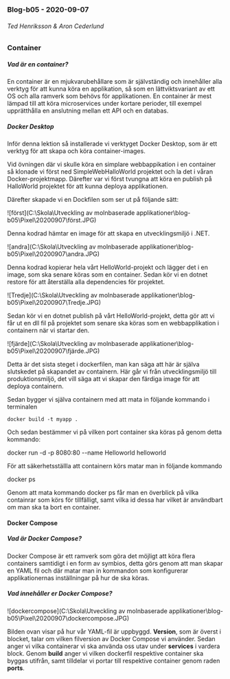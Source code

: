 ### Blog-b05 - 2020-09-07

###### Ted Henriksson & Aron Cederlund

### Container

##### Vad är en container?

En container är en mjukvarubehållare som är självständig och innehåller alla verktyg för att kunna köra en applikation, så som en lättviktsvariant av ett OS och alla ramverk som behövs för applikationen. En container är mest lämpad till att köra microservices under kortare perioder, till exempel upprätthålla en anslutning mellan ett API och en databas.

##### Docker Desktop

Inför denna lektion så installerade vi verktyget Docker Desktop, som är ett verktyg för att skapa och köra container-images.

Vid övningen där vi skulle köra en simplare webbappikation i en container så klonade vi först ned SimpleWebHalloWorld projektet  och la det i våran Docker-projektmapp. Därefter var vi först tvungna att köra en publish på HalloWorld projektet för att kunna deploya applikationen.

Därefter skapade vi en Dockfilen som ser ut på följande sätt: 

![först](C:\Skola\Utveckling av molnbaserade applikationer\blog-b05\Pixel\20200907\först.JPG)

Denna kodrad hämtar en image för att skapa en utvecklingsmiljö i .NET.



![andra](C:\Skola\Utveckling av molnbaserade applikationer\blog-b05\Pixel\20200907\andra.JPG)

Denna kodrad kopierar hela vårt HelloWorld-projekt och lägger det i en image, som ska senare köras som en container. Sedan kör vi en dotnet restore för att återställa alla dependencies för projektet.



![Tredje](C:\Skola\Utveckling av molnbaserade applikationer\blog-b05\Pixel\20200907\Tredje.JPG)

Sedan kör vi en dotnet publish på vårt HelloWorld-projekt, detta gör att vi får ut en dll fil på projektet som senare ska köras som en webbapplikation i containern när vi startar den.

![fjärde](C:\Skola\Utveckling av molnbaserade applikationer\blog-b05\Pixel\20200907\fjärde.JPG)

Detta är det sista steget i dockerfilen, man kan säga att här är själva slutskedet på skapandet av containern. Här går vi från utvecklingsmiljö till produktionsmiljö, det vill säga att vi skapar den färdiga image för att deploya containern.



Sedan bygger vi själva containern med att mata in följande kommando i terminalen

```
docker build -t myapp .
```

Och sedan bestämmer vi på vilken port container ska köras på genom detta kommando:

docker run -d -p 8080:80 --name Helloworld helloworld

För att säkerhetsställla att containern körs matar man in följande kommando

docker ps

Genom att mata kommando docker ps får man en överblick på vilka containrar som körs för tillfälligt, samt vilka id dessa har vilket är användbart om man ska ta bort en container. 

#### Docker Compose

##### Vad är Docker Compose?

Docker Compose är ett ramverk som göra det möjligt att köra flera containers samtidigt i en form av symbios, detta görs genom att man skapar en YAML fil och där matar man in kommandon som konfigurerar applikationernas inställningar på hur de ska köras.

##### Vad innehåller er Docker Compose?

 ![dockercompose](C:\Skola\Utveckling av molnbaserade applikationer\blog-b05\Pixel\20200907\dockercompose.JPG)

Bilden ovan visar på hur vår YAML-fil är uppbyggd. **Version**, som är överst i blocket, talar om vilken filversion av Docker Compose vi använder. Sedan anger vi vilka containerar vi ska använda oss utav under **services** i vardera block. Genom **build** anger vi vilken dockerfil respektive container ska byggas utifrån, samt tilldelar vi portar till respektive container genom raden **ports**.